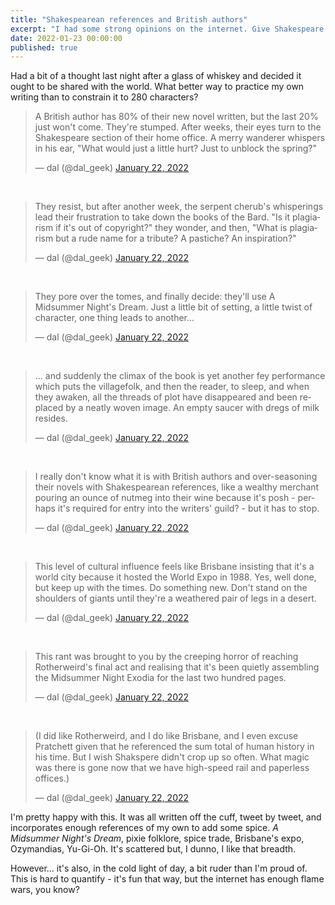 ```yaml
---
title: "Shakespearean references and British authors"
excerpt: "I had some strong opinions on the internet. Give Shakespeare a rest, and leave him out of original content occasionally."
date: 2022-01-23 00:00:00
published: true
---
```


Had a bit of a thought last night after a glass of whiskey and decided it ought to be shared with the world. What better way to practice my own writing than to constrain it to 280 characters?

<blockquote class="twitter-tweet" data-conversation="none" data-dnt="true"><p lang="en" dir="ltr">A British author has 80% of their new novel written, but the last 20% just won&#39;t come. They&#39;re stumped. After weeks, their eyes turn to the Shakespeare section of their home office. A merry wanderer whispers in his ear, &quot;What would just a little hurt? Just to unblock the spring?&quot;</p>&mdash; dal (@dal_geek) <a href="https://twitter.com/dal_geek/status/1484833245560983555?ref_src=twsrc%5Etfw">January 22, 2022</a></blockquote> <script async src="https://platform.twitter.com/widgets.js" charset="utf-8"></script> 

<br />

<blockquote class="twitter-tweet" data-conversation="none" data-dnt="true"><p lang="en" dir="ltr">They resist, but after another week, the serpent cherub&#39;s whisperings lead their frustration to take down the books of the Bard. &quot;Is it plagiarism if it&#39;s out of copyright?&quot; they wonder, and then, &quot;What is plagiarism but a rude name for a tribute? A pastiche? An inspiration?&quot;</p>&mdash; dal (@dal_geek) <a href="https://twitter.com/dal_geek/status/1484833869207846916?ref_src=twsrc%5Etfw">January 22, 2022</a></blockquote> <script async src="https://platform.twitter.com/widgets.js" charset="utf-8"></script>

<br />

<blockquote class="twitter-tweet" data-conversation="none" data-dnt="true"><p lang="en" dir="ltr">They pore over the tomes, and finally decide: they&#39;ll use A Midsummer Night&#39;s Dream. Just a little bit of setting, a little twist of character, one thing leads to another...</p>&mdash; dal (@dal_geek) <a href="https://twitter.com/dal_geek/status/1484834390400442373?ref_src=twsrc%5Etfw">January 22, 2022</a></blockquote> <script async src="https://platform.twitter.com/widgets.js" charset="utf-8"></script>

<br />

<blockquote class="twitter-tweet" data-conversation="none" data-dnt="true"><p lang="en" dir="ltr">... and suddenly the climax of the book is yet another fey performance which puts the villagefolk, and then the reader, to sleep, and when they awaken, all the threads of plot have disappeared and been replaced by a neatly woven image. An empty saucer with dregs of milk resides.</p>&mdash; dal (@dal_geek) <a href="https://twitter.com/dal_geek/status/1484834852545634306?ref_src=twsrc%5Etfw">January 22, 2022</a></blockquote> <script async src="https://platform.twitter.com/widgets.js" charset="utf-8"></script>

<br />

<blockquote class="twitter-tweet" data-conversation="none" data-dnt="true"><p lang="en" dir="ltr">I really don&#39;t know what it is with British authors and over-seasoning their novels with Shakespearean references, like a wealthy merchant pouring an ounce of nutmeg into their wine because it&#39;s posh - perhaps it&#39;s required for entry into the writers&#39; guild? - but it has to stop.</p>&mdash; dal (@dal_geek) <a href="https://twitter.com/dal_geek/status/1484835676898361344?ref_src=twsrc%5Etfw">January 22, 2022</a></blockquote> <script async src="https://platform.twitter.com/widgets.js" charset="utf-8"></script>

<br />

<blockquote class="twitter-tweet" data-conversation="none" data-dnt="true"><p lang="en" dir="ltr">This level of cultural influence feels like Brisbane insisting that it&#39;s a world city because it hosted the World Expo in 1988. Yes, well done, but keep up with the times. Do something new. Don&#39;t stand on the shoulders of giants until they&#39;re a weathered pair of legs in a desert.</p>&mdash; dal (@dal_geek) <a href="https://twitter.com/dal_geek/status/1484836821188378627?ref_src=twsrc%5Etfw">January 22, 2022</a></blockquote> <script async src="https://platform.twitter.com/widgets.js" charset="utf-8"></script>

<br />

<blockquote class="twitter-tweet" data-conversation="none" data-dnt="true"><p lang="en" dir="ltr">This rant was brought to you by the creeping horror of reaching Rotherweird&#39;s final act and realising that it&#39;s been quietly assembling the Midsummer Night Exodia for the last two hundred pages.</p>&mdash; dal (@dal_geek) <a href="https://twitter.com/dal_geek/status/1484837412723650569?ref_src=twsrc%5Etfw">January 22, 2022</a></blockquote> <script async src="https://platform.twitter.com/widgets.js" charset="utf-8"></script>

<br />

<blockquote class="twitter-tweet" data-conversation="none" data-dnt="true"><p lang="en" dir="ltr">(I did like Rotherweird, and I do like Brisbane, and I even excuse Pratchett given that he referenced the sum total of human history in his time. But I wish Shakspere didn&#39;t crop up so often. What magic was there is gone now that we have high-speed rail and paperless offices.)</p>&mdash; dal (@dal_geek) <a href="https://twitter.com/dal_geek/status/1484838440294547466?ref_src=twsrc%5Etfw">January 22, 2022</a></blockquote> <script async src="https://platform.twitter.com/widgets.js" charset="utf-8"></script>

I'm pretty happy with this. It was all written off the cuff, tweet by tweet, and incorporates enough references of my own to add some spice. _A Midsummer Night's Dream_, pixie folklore, spice trade, Brisbane's expo, Ozymandias, Yu-Gi-Oh. It's scattered but, I dunno, I like that breadth.

However... it's also, in the cold light of day, a bit ruder than I'm proud of. This is hard to quantify - it's fun that way, but the internet has enough flame wars, you know?
